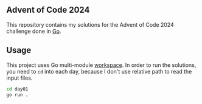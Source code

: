 ## Advent of Code 2024

This repository contains my solutions for the Advent of Code 2024 challenge done in [Go](https://golang.org/).

## Usage

This project uses Go multi-module [workspace](https://go.dev/doc/tutorial/workspaces). In order to run the solutions, you need to `cd` into each day, because I don't use relative path to read the input files.

```bash
cd day01
go run .
```
